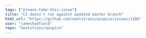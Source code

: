 ```yaml
---
tags: ["please-take-this-issue"]
title: "CI doesn't run against updated master branch"
html_url: "https://github.com/nextstrain/auspice/issues/1108"
user: "jameshadfield"
repo: "nextstrain/auspice"
---
```


